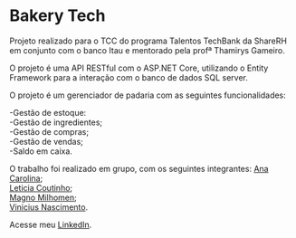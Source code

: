 # Bakery Tech
Projeto realizado para o TCC do programa Talentos TechBank da ShareRH em conjunto com o banco Itau e mentorado pela profª Thamirys Gameiro.

O projeto é uma API RESTful com o ASP.NET Core, utilizando o Entity Framework para a interação com o banco de dados SQL server.

O projeto é um gerenciador de padaria com as seguintes funcionalidades:

-Gestão de estoque:  
-Gestão de ingredientes;  
-Gestão de compras;  
-Gestão de vendas;  
-Saldo em caixa.

O trabalho foi realizado em grupo, com os seguintes integrantes:
[Ana Carolina](https://github.com/AnaCarolinaFortunato);  
[Leticia Coutinho](https://github.com/leticiacouti);  
[Magno Milhomen](https://github.com/magnomil);  
[Vinicius Nascimento](https://github.com/viniciusnasc).  

Acesse meu [LinkedIn](https://www.linkedin.com/in/vinicius-nascimento-3682417b).
